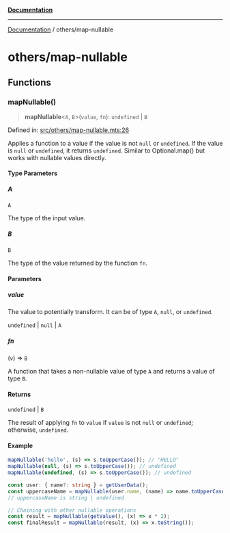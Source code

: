 [**Documentation**](../README.md)

---

[Documentation](../README.md) / others/map-nullable

# others/map-nullable

## Functions

### mapNullable()

> **mapNullable**\<`A`, `B`\>(`value`, `fn`): `undefined` \| `B`

Defined in: [src/others/map-nullable.mts:26](https://github.com/noshiro-pf/ts-verified/blob/main/src/others/map-nullable.mts#L26)

Applies a function to a value if the value is not `null` or `undefined`.
If the value is `null` or `undefined`, it returns `undefined`.
Similar to Optional.map() but works with nullable values directly.

#### Type Parameters

##### A

`A`

The type of the input value.

##### B

`B`

The type of the value returned by the function `fn`.

#### Parameters

##### value

The value to potentially transform. It can be of type `A`, `null`, or `undefined`.

`undefined` | `null` | `A`

##### fn

(`v`) => `B`

A function that takes a non-nullable value of type `A` and returns a value of type `B`.

#### Returns

`undefined` \| `B`

The result of applying `fn` to `value` if `value` is not `null` or `undefined`; otherwise, `undefined`.

#### Example

```typescript
mapNullable('hello', (s) => s.toUpperCase()); // "HELLO"
mapNullable(null, (s) => s.toUpperCase()); // undefined
mapNullable(undefined, (s) => s.toUpperCase()); // undefined

const user: { name?: string } = getUserData();
const uppercaseName = mapNullable(user.name, (name) => name.toUpperCase());
// uppercaseName is string | undefined

// Chaining with other nullable operations
const result = mapNullable(getValue(), (x) => x * 2);
const finalResult = mapNullable(result, (x) => x.toString());
```
